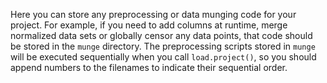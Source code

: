 Here you can store any preprocessing or data munging code for your project. For
example, if you need to add columns at runtime, merge normalized data sets or
globally censor any data points, that code should be stored in the `munge`
directory. The preprocessing scripts stored in `munge` will be executed
sequentially when you call `load.project()`, so you should append numbers to the
filenames to indicate their sequential order.
